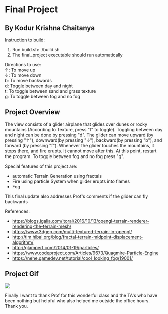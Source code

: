 # Final Project
## By Kodur Krishna Chaitanya
Instruction to build:

1) Run build.sh: ./build.sh
2) The final_project executable should run automatically

Directions to use:   
↑: To move up  
↓: To move down  
b: To move backwards  
d: Toggle between day and night  
t: To toggle between sand and grass texture  
g: To toggle between fog and no fog  

## Project Overview
The view consists of a glider airplane that glides over dunes or rocky mountains (According to Texture, press "t" to toggle).  Toggling between day and night can be done by pressing "d". 
The glider can move upward (by pressing "↑"), downward(by pressing "↓"),  backward(by pressing "b"), and forward (by pressing "f"). 
Whenever the glider touches the mountains, it stops there, and fire erupts. It cannot move after this. At this point, restart the program. 
To toggle between fog and no fog press "g". 

Special features of this project are:  
- automatic Terrain Generation using fractals
- Fire using particle System when glider erupts into flames
- Fog

This final update also addresses Prof's comments if the glider can fly backwards



References:  
- https://blogs.igalia.com/itoral/2016/10/13/opengl-terrain-renderer-rendering-the-terrain-mesh/
- https://www.3dgep.com/multi-textured-terrain-in-opengl/
- http://tim.hibal.org/blog/fractal-terrain-midpoint-displacement-algorithm/
- http://glampert.com/2014/01-19/particles/
- https://www.codeproject.com/Articles/9673/Quagmire-Particle-Engine 
- https://nehe.gamedev.net/tutorial/cool_looking_fog/19001/

## Project Gif
![](final_project/project.gif)


Finally I want to thank Prof for this wonderful class and the TA's who have been nothing but helpful
who also helped me outside the office hours. Thank you.





 